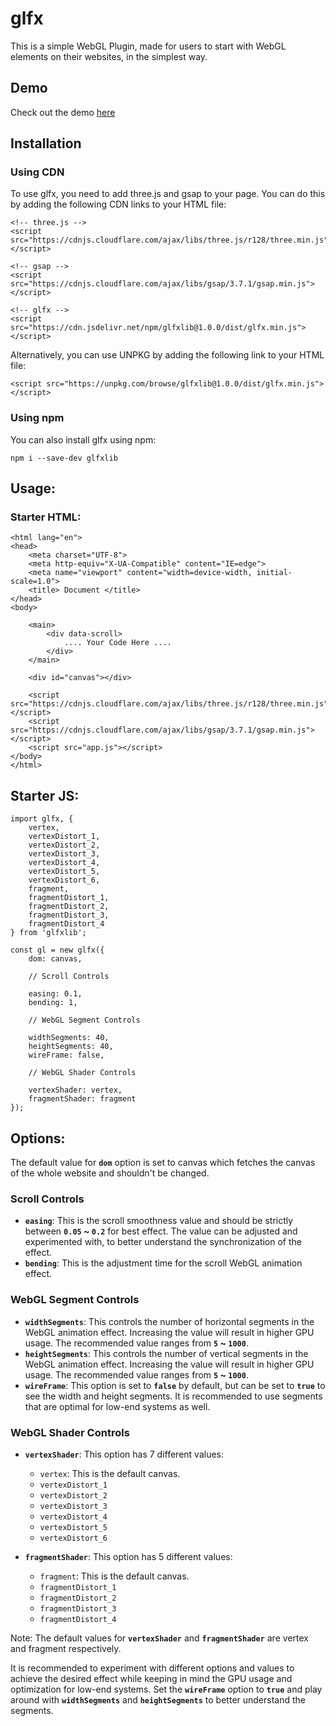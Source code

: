 # glfx

This is a simple WebGL Plugin, made for users to start with WebGL elements on their websites, in the simplest way.

## Demo

Check out the demo [here](https://kumarkshitij24.github.io/glfx/)

## Installation 

### Using CDN

To use glfx, you need to add three.js and gsap to your page. You can do this by adding the following CDN links to your HTML file:

```
<!-- three.js -->
<script src="https://cdnjs.cloudflare.com/ajax/libs/three.js/r128/three.min.js"></script>

<!-- gsap -->
<script src="https://cdnjs.cloudflare.com/ajax/libs/gsap/3.7.1/gsap.min.js"></script>

<!-- glfx -->
<script src="https://cdn.jsdelivr.net/npm/glfxlib@1.0.0/dist/glfx.min.js"></script>
```

Alternatively, you can use UNPKG by adding the following link to your HTML file:

```
<script src="https://unpkg.com/browse/glfxlib@1.0.0/dist/glfx.min.js"></script>
```

### Using npm
You can also install glfx using npm:

`npm i --save-dev glfxlib`

## Usage:

### Starter HTML:

```
<html lang="en">
<head>
    <meta charset="UTF-8">
    <meta http-equiv="X-UA-Compatible" content="IE=edge">
    <meta name="viewport" content="width=device-width, initial-scale=1.0">
    <title> Document </title>
</head>
<body>

    <main>
        <div data-scroll>
            .... Your Code Here ....
        </div>
    </main>
    
    <div id="canvas"></div>
    
    <script src="https://cdnjs.cloudflare.com/ajax/libs/three.js/r128/three.min.js"></script>
    <script src="https://cdnjs.cloudflare.com/ajax/libs/gsap/3.7.1/gsap.min.js"></script>
    <script src="app.js"></script>
</body>
</html>
```

## Starter JS:

```
import glfx, {
    vertex,
    vertexDistort_1,
    vertexDistort_2,
    vertexDistort_3,
    vertexDistort_4,
    vertexDistort_5,
    vertexDistort_6,
    fragment,
    fragmentDistort_1,
    fragmentDistort_2,
    fragmentDistort_3,
    fragmentDistort_4
} from 'glfxlib';

const gl = new glfx({
    dom: canvas,

    // Scroll Controls

    easing: 0.1,
    bending: 1,

    // WebGL Segment Controls

    widthSegments: 40,
    heightSegments: 40,
    wireFrame: false,

    // WebGL Shader Controls

    vertexShader: vertex,
    fragmentShader: fragment
});
```

## Options:

The default value for **`dom`** option is set to canvas which fetches the canvas of the whole website and shouldn't be changed.

### Scroll Controls
* **`easing`**: This is the scroll smoothness value and should be strictly between **`0.05` ~ `0.2`** for best effect. The value can be adjusted and experimented with, to better understand the synchronization of the effect.
* **`bending`**: This is the adjustment time for the scroll WebGL animation effect.

### WebGL Segment Controls
* **`widthSegments`**: This controls the number of horizontal segments in the WebGL animation effect. Increasing the value will result in higher GPU usage. The recommended value ranges from **`5` ~ `1000`**.
* **`heightSegments`**: This controls the number of vertical segments in the WebGL animation effect. Increasing the value will result in higher GPU usage. The recommended value ranges from **`5` ~ `1000`**.
* **`wireFrame`**: This option is set to **`false`** by default, but can be set to **`true`** to see the width and height segments. It is recommended to use segments that are optimal for low-end systems as well.

### WebGL Shader Controls
* **`vertexShader`**: This option has 7 different values:

    * `vertex`: This is the default canvas.
    * `vertexDistort_1`
    * `vertexDistort_2`
    * `vertexDistort_3`
    * `vertexDistort_4`
    * `vertexDistort_5`
    * `vertexDistort_6`
* **`fragmentShader`**: This option has 5 different values:

    * `fragment`: This is the default canvas.
    * `fragmentDistort_1`
    * `fragmentDistort_2`
    * `fragmentDistort_3`
    * `fragmentDistort_4`
    
Note: The default values for **`vertexShader`** and **`fragmentShader`** are vertex and fragment respectively.

It is recommended to experiment with different options and values to achieve the desired effect while keeping in mind the GPU usage and optimization for low-end systems. Set the **`wireFrame`** option to **`true`** and play around with **`widthSegments`** and **`heightSegments`** to better understand the segments.
